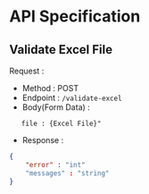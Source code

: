 # API Specification

## Validate Excel File

Request :
- Method : POST
- Endpoint : `/validate-excel`
- Body(Form Data) :
``` 
   file : {Excel File}" 
```
- Response :
```json 
{
    "error" : "int"
    "messages" : "string"
}
```
